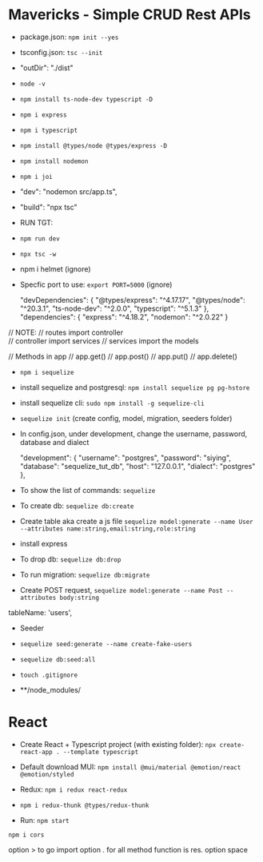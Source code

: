 # Mavericks - Simple CRUD Rest APIs

- package.json: `npm init --yes`

- tsconfig.json: `tsc --init`
- "outDir": "./dist"

- `node -v`
- `npm install ts-node-dev typescript -D`
- `npm i express`
- `npm i typescript`
- `npm install @types/node @types/express -D`
- `npm install nodemon`
- `npm i joi`

- "dev": "nodemon src/app.ts",
- "build": "npx tsc"

- RUN TGT:
- `npm run dev`
- `npx tsc -w`

- npm i helmet (ignore)

- Specfic port to use: `export PORT=5000` (ignore)

  "devDependencies": {
  "@types/express": "^4.17.17",
  "@types/node": "^20.3.1",
  "ts-node-dev": "^2.0.0",
  "typescript": "^5.1.3"
  },
  "dependencies": {
  "express": "^4.18.2",
  "nodemon": "^2.0.22"
  }

// NOTE:
// routes import controller  
// controller import services
// services import the models

// Methods in app
// app.get()
// app.post()
// app.put()
// app.delete()

- `npm i sequelize`
- install sequelize and postgresql: `npm install sequelize pg pg-hstore`
- install sequelize cli: `sudo npm install -g sequelize-cli`

- `sequelize init` (create config, model, migration, seeders folder)
- In config.json, under development, change the username, password, database and dialect

  "development": {
  "username": "postgres",
  "password": "siying",
  "database": "sequelize_tut_db",
  "host": "127.0.0.1",
  "dialect": "postgres"
  },

- To show the list of commands: `sequelize`
- To create db: `sequelize db:create`
- Create table aka create a js file `sequelize model:generate --name User --attributes name:string,email:string,role:string`

- install express

- To drop db: `sequelize db:drop`

- To run migration: `sequelize db:migrate`

- Create POST request, `sequelize model:generate --name Post --attributes body:string`

tableName: 'users',

- Seeder
- `sequelize seed:generate --name create-fake-users`
- `sequelize db:seed:all`

- `touch .gitignore`
- \*\*/node_modules/

# React

- Create React + Typescript project (with existing folder): `npx create-react-app . --template typescript`

- Default download MUI: `npm install @mui/material @emotion/react @emotion/styled`

- Redux: `npm i redux react-redux`
- `npm i redux-thunk @types/redux-thunk`

- Run: `npm start`

`npm i cors`

option > to go
import option .
for all method function is res. option space
